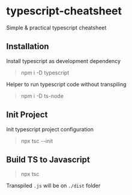 # typescript-cheatsheet
Simple &amp; practical typescript cheatsheet

## Installation

Install typescript as development dependency

> npm i -D typescript

Helper to run typescript code without transpiling

> npm i -D ts-node

## Init Project

Init typescript project configuration

> npx tsc --init

## Build TS to Javascript

> npx tsc

Transpiled `.js` will be on `./dist` folder